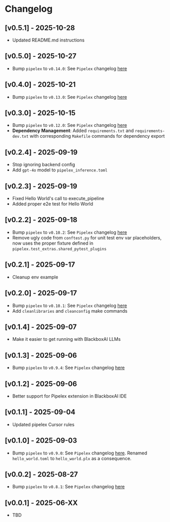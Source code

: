 # Changelog

## [v0.5.1] - 2025-10-28

- Updated README.md instructions

## [v0.5.0] - 2025-10-27

- Bump `pipelex` to `v0.14.0`: See `Pipelex` changelog [here](https://docs.pipelex.com/changelog/)

## [v0.4.0] - 2025-10-21

- Bump `pipelex` to `v0.13.0`: See `Pipelex` changelog [here](https://docs.pipelex.com/changelog/)

## [v0.3.0] - 2025-10-15

- Bump `pipelex` to `v0.12.0`: See `Pipelex` changelog [here](https://docs.pipelex.com/changelog/)
- **Dependency Management**: Added `requirements.txt` and `requirements-dev.txt` with corresponding `Makefile` commands for dependency export

## [v0.2.4] - 2025-09-19

- Stop ignoring backend config
- Add `gpt-4o` model to `pipelex_inference.toml`

## [v0.2.3] - 2025-09-19

- Fixed Hello World's call to execute_pipeline
- Added proper e2e test for Hello World

## [v0.2.2] - 2025-09-18

- Bump `pipelex` to `v0.10.2`: See `Pipelex` changelog [here](https://docs.pipelex.com/changelog/)
- Remove ugly code from `conftest.py` for unit test env var placeholders, now uses the proper fixture defined in `pipelex.test_extras.shared_pytest_plugins`

## [v0.2.1] - 2025-09-17

- Cleanup env example

## [v0.2.0] - 2025-09-17

- Bump `pipelex` to `v0.10.1`: See `Pipelex` changelog [here](https://docs.pipelex.com/changelog/)
- Add `cleanlibraries` and `cleanconfig` make commands

## [v0.1.4] - 2025-09-07

- Make it easier to get running with BlackboxAI LLMs

## [v0.1.3] - 2025-09-06

- Bump `pipelex` to `v0.9.4`: See `Pipelex` changelog [here](https://docs.pipelex.com/changelog/)

## [v0.1.2] - 2025-09-06

- Better support for Pipelex extension in BlackboxAI IDE

## [v0.1.1] - 2025-09-04

- Updated pipelex Cursor rules

## [v0.1.0] - 2025-09-03

- Bump `pipelex` to `v0.9.0`: See `Pipelex` changelog [here](https://docs.pipelex.com/changelog/). Renamed `hello_world.toml` to `hello_world.plx` as a consequence.

## [v0.0.2] - 2025-08-27

- Bump `pipelex` to `v0.8.1`: See `Pipelex` changelog [here](https://docs.pipelex.com/changelog/)

## [v0.0.1] - 2025-06-XX

- TBD
